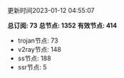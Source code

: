 更新时间2023-01-12 04:55:07

**总订阅: 73**
**总节点: 1352**
**有效节点: 414**
- trojan节点: 73
- v2ray节点: 148
- ss节点: 188
- ssr节点: 5
